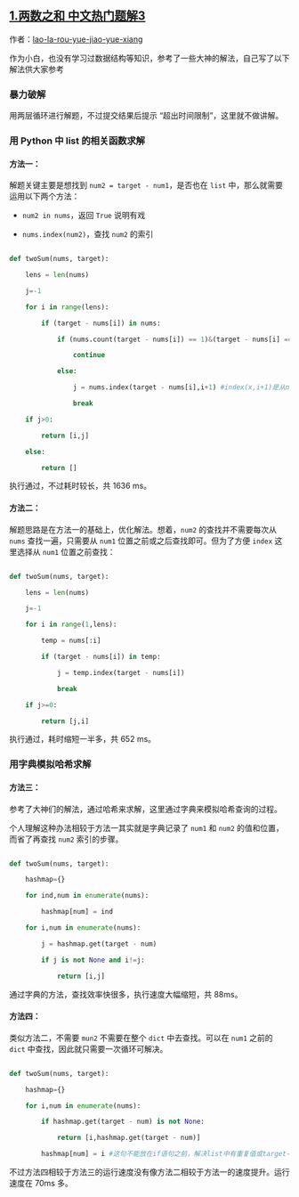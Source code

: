 ## [1.两数之和 中文热门题解3](https://leetcode.cn/problems/two-sum/solutions/100000/xiao-bai-pythonji-chong-jie-fa-by-lao-la-rou-yue-j)

作者：[lao-la-rou-yue-jiao-yue-xiang](https://leetcode.cn/u/lao-la-rou-yue-jiao-yue-xiang)

作为小白，也没有学习过数据结构等知识，参考了一些大神的解法，自己写了以下解法供大家参考

### 暴力破解
用两层循环进行解题，不过提交结果后提示 “超出时间限制”，这里就不做讲解。

### 用 Python 中 list 的相关函数求解

#### 方法一：
解题关键主要是想找到 `num2 = target - num1`，是否也在 `list` 中，那么就需要运用以下两个方法：
- `num2 in nums`，返回 `True` 说明有戏
- `nums.index(num2)`，查找 `num2` 的索引

```python [-Python]
def twoSum(nums, target):
    lens = len(nums)
    j=-1
    for i in range(lens):
        if (target - nums[i]) in nums:
            if (nums.count(target - nums[i]) == 1)&(target - nums[i] == nums[i]):#如果num2=num1,且nums中只出现了一次，说明找到是num1本身。
                continue
            else:
                j = nums.index(target - nums[i],i+1) #index(x,i+1)是从num1后的序列后找num2                
                break
    if j>0:
        return [i,j]
    else:
        return []
```

执行通过，不过耗时较长，共 1636 ms。

#### 方法二：
解题思路是在方法一的基础上，优化解法。想着，`num2` 的查找并不需要每次从 `nums` 查找一遍，只需要从 `num1` 位置之前或之后查找即可。但为了方便 `index` 这里选择从 `num1` 位置之前查找：

```python [-Python]
def twoSum(nums, target):
    lens = len(nums)
    j=-1
    for i in range(1,lens):
        temp = nums[:i]
        if (target - nums[i]) in temp:
            j = temp.index(target - nums[i])
            break
    if j>=0:
        return [j,i]
```
执行通过，耗时缩短一半多，共 652 ms。

### 用字典模拟哈希求解

#### 方法三：
参考了大神们的解法，通过哈希来求解，这里通过字典来模拟哈希查询的过程。
个人理解这种办法相较于方法一其实就是字典记录了 `num1` 和 `num2` 的值和位置，而省了再查找 `num2` 索引的步骤。
```python [-Python]
def twoSum(nums, target):
    hashmap={}
    for ind,num in enumerate(nums):
        hashmap[num] = ind
    for i,num in enumerate(nums):
        j = hashmap.get(target - num)
        if j is not None and i!=j:
            return [i,j]
```
通过字典的方法，查找效率快很多，执行速度大幅缩短，共 88ms。

#### 方法四：
类似方法二，不需要 `mun2` 不需要在整个 `dict` 中去查找。可以在 `num1` 之前的 `dict` 中查找，因此就只需要一次循环可解决。

```python [-Python]
def twoSum(nums, target):
    hashmap={}
    for i,num in enumerate(nums):
        if hashmap.get(target - num) is not None:
            return [i,hashmap.get(target - num)]
        hashmap[num] = i #这句不能放在if语句之前，解决list中有重复值或target-num=num的情况
```
不过方法四相较于方法三的运行速度没有像方法二相较于方法一的速度提升。运行速度在 70ms 多。